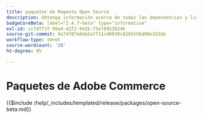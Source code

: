 ```yaml
---
title: paquetes de Magento Open Source
description: Obtenga información acerca de todas las dependencias y licencias de terceros utilizadas en Magento Open Source.
badgeCoreBeta: label="2.4.7-beta" type="informative"
exl-id: ccfdff3f-99a4-42f2-942b-75e769530246
source-git-commit: 9a74f87e0da5a7f11cd0930c8265556d80e3d1de
workflow-type: tm+mt
source-wordcount: '20'
ht-degree: 0%

---
```


# Paquetes de Adobe Commerce

{{$include /help/_includes/templated/release/packages/open-source-beta.md}}
